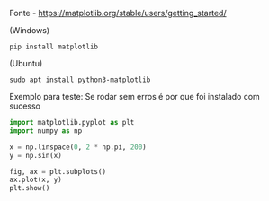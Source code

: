 Fonte - https://matplotlib.org/stable/users/getting_started/

(Windows)
```terminal
pip install matplotlib 
```
(Ubuntu)
```terminal
sudo apt install python3-matplotlib
```

Exemplo para teste: Se rodar sem erros é por que foi instalado com sucesso 

```python
import matplotlib.pyplot as plt
import numpy as np

x = np.linspace(0, 2 * np.pi, 200)
y = np.sin(x)

fig, ax = plt.subplots()
ax.plot(x, y)
plt.show()
```

